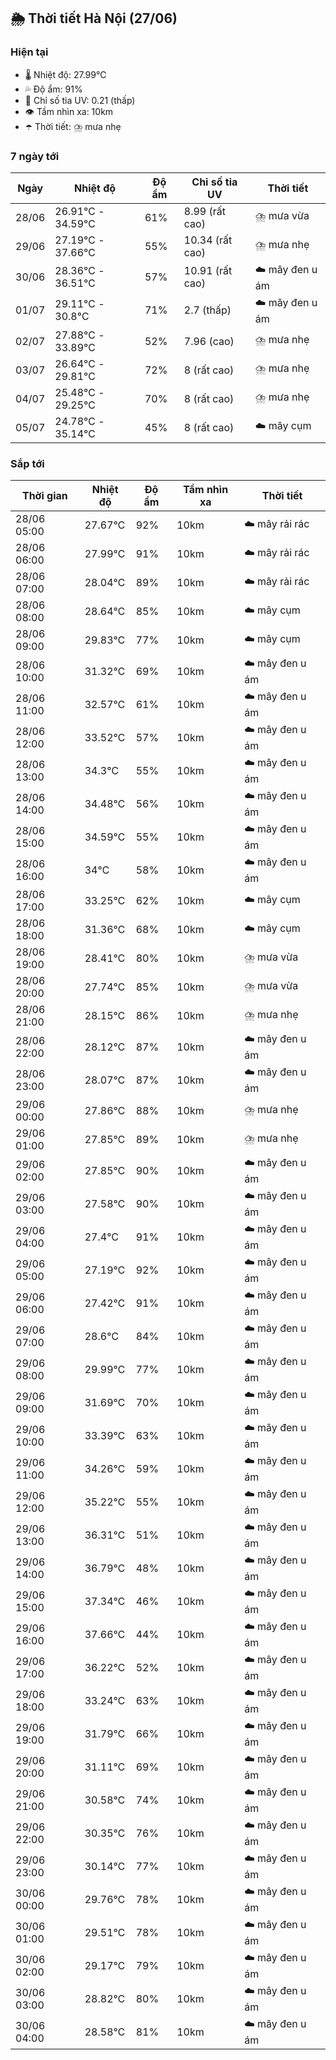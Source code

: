 ## 🌦️ Thời tiết Hà Nội (27/06)

### Hiện tại

- 🌡️ Nhiệt độ: 27.99℃
- 💦 Độ ẩm: 91%
- 🌟 Chỉ số tia UV: 0.21 (thấp)
- 👁️ Tầm nhìn xa: 10km
- ☂️ Thời tiết: ⛈️ mưa nhẹ

### 7 ngày tới

| Ngày | Nhiệt độ | Độ ẩm | Chỉ số tia UV | Thời tiết |
| --- | --- | --- | --- | --- |
| 28/06 | 26.91℃ - 34.59℃ | 61% | 8.99 (rất cao) | ⛈️ mưa vừa |
| 29/06 | 27.19℃ - 37.66℃ | 55% | 10.34 (rất cao) | ⛈️ mưa nhẹ |
| 30/06 | 28.36℃ - 36.51℃ | 57% | 10.91 (rất cao) | ☁️ mây đen u ám |
| 01/07 | 29.11℃ - 30.8℃ | 71% | 2.7 (thấp) | ☁️ mây đen u ám |
| 02/07 | 27.88℃ - 33.89℃ | 52% | 7.96 (cao) | ⛈️ mưa nhẹ |
| 03/07 | 26.64℃ - 29.81℃ | 72% | 8 (rất cao) | ⛈️ mưa nhẹ |
| 04/07 | 25.48℃ - 29.25℃ | 70% | 8 (rất cao) | ⛈️ mưa nhẹ |
| 05/07 | 24.78℃ - 35.14℃ | 45% | 8 (rất cao) | ☁️ mây cụm |

### Sắp tới

| Thời gian | Nhiệt độ | Độ ẩm | Tầm nhìn xa | Thời tiết |
| --- | --- | --- | --- | --- |
| 28/06 05:00 | 27.67℃ | 92% | 10km | ☁️ mây rải rác |
| 28/06 06:00 | 27.99℃ | 91% | 10km | ☁️ mây rải rác |
| 28/06 07:00 | 28.04℃ | 89% | 10km | ☁️ mây rải rác |
| 28/06 08:00 | 28.64℃ | 85% | 10km | ☁️ mây cụm |
| 28/06 09:00 | 29.83℃ | 77% | 10km | ☁️ mây cụm |
| 28/06 10:00 | 31.32℃ | 69% | 10km | ☁️ mây đen u ám |
| 28/06 11:00 | 32.57℃ | 61% | 10km | ☁️ mây đen u ám |
| 28/06 12:00 | 33.52℃ | 57% | 10km | ☁️ mây đen u ám |
| 28/06 13:00 | 34.3℃ | 55% | 10km | ☁️ mây đen u ám |
| 28/06 14:00 | 34.48℃ | 56% | 10km | ☁️ mây đen u ám |
| 28/06 15:00 | 34.59℃ | 55% | 10km | ☁️ mây đen u ám |
| 28/06 16:00 | 34℃ | 58% | 10km | ☁️ mây đen u ám |
| 28/06 17:00 | 33.25℃ | 62% | 10km | ☁️ mây cụm |
| 28/06 18:00 | 31.36℃ | 68% | 10km | ☁️ mây cụm |
| 28/06 19:00 | 28.41℃ | 80% | 10km | ⛈️ mưa vừa |
| 28/06 20:00 | 27.74℃ | 85% | 10km | ⛈️ mưa vừa |
| 28/06 21:00 | 28.15℃ | 86% | 10km | ⛈️ mưa nhẹ |
| 28/06 22:00 | 28.12℃ | 87% | 10km | ☁️ mây đen u ám |
| 28/06 23:00 | 28.07℃ | 87% | 10km | ☁️ mây đen u ám |
| 29/06 00:00 | 27.86℃ | 88% | 10km | ⛈️ mưa nhẹ |
| 29/06 01:00 | 27.85℃ | 89% | 10km | ⛈️ mưa nhẹ |
| 29/06 02:00 | 27.85℃ | 90% | 10km | ☁️ mây đen u ám |
| 29/06 03:00 | 27.58℃ | 90% | 10km | ☁️ mây đen u ám |
| 29/06 04:00 | 27.4℃ | 91% | 10km | ☁️ mây đen u ám |
| 29/06 05:00 | 27.19℃ | 92% | 10km | ☁️ mây đen u ám |
| 29/06 06:00 | 27.42℃ | 91% | 10km | ☁️ mây đen u ám |
| 29/06 07:00 | 28.6℃ | 84% | 10km | ☁️ mây đen u ám |
| 29/06 08:00 | 29.99℃ | 77% | 10km | ☁️ mây đen u ám |
| 29/06 09:00 | 31.69℃ | 70% | 10km | ☁️ mây đen u ám |
| 29/06 10:00 | 33.39℃ | 63% | 10km | ☁️ mây đen u ám |
| 29/06 11:00 | 34.26℃ | 59% | 10km | ☁️ mây đen u ám |
| 29/06 12:00 | 35.22℃ | 55% | 10km | ☁️ mây đen u ám |
| 29/06 13:00 | 36.31℃ | 51% | 10km | ☁️ mây đen u ám |
| 29/06 14:00 | 36.79℃ | 48% | 10km | ☁️ mây đen u ám |
| 29/06 15:00 | 37.34℃ | 46% | 10km | ☁️ mây đen u ám |
| 29/06 16:00 | 37.66℃ | 44% | 10km | ☁️ mây đen u ám |
| 29/06 17:00 | 36.22℃ | 52% | 10km | ☁️ mây đen u ám |
| 29/06 18:00 | 33.24℃ | 63% | 10km | ☁️ mây đen u ám |
| 29/06 19:00 | 31.79℃ | 66% | 10km | ☁️ mây đen u ám |
| 29/06 20:00 | 31.11℃ | 69% | 10km | ☁️ mây đen u ám |
| 29/06 21:00 | 30.58℃ | 74% | 10km | ☁️ mây đen u ám |
| 29/06 22:00 | 30.35℃ | 76% | 10km | ☁️ mây đen u ám |
| 29/06 23:00 | 30.14℃ | 77% | 10km | ☁️ mây đen u ám |
| 30/06 00:00 | 29.76℃ | 78% | 10km | ☁️ mây đen u ám |
| 30/06 01:00 | 29.51℃ | 78% | 10km | ☁️ mây đen u ám |
| 30/06 02:00 | 29.17℃ | 79% | 10km | ☁️ mây đen u ám |
| 30/06 03:00 | 28.82℃ | 80% | 10km | ☁️ mây đen u ám |
| 30/06 04:00 | 28.58℃ | 81% | 10km | ☁️ mây đen u ám |
